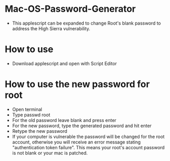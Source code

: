 # Mac-OS-Password-Generator
- This applescript can be expanded to change Root's blank password to address the High Sierra vulnerability. 

# How to use
- Download applescript and open with Script Editor

# How to use the new password for root
- Open terminal
- Type  passwd root
- For the old password leave blank and press enter
- For the new password, type the generated password and hit enter
- Retype the new password
- If your computer is vulnerable the password will be changed for the root account, otherwise you will receive an error message stating "authentication token failure". This means your root's account password is not blank or your mac is patched. 